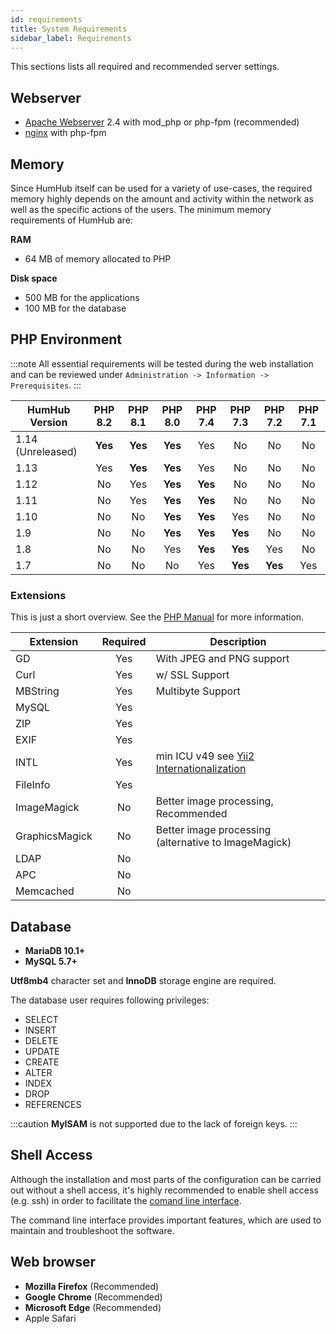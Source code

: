 ```yaml
---
id: requirements
title: System Requirements
sidebar_label: Requirements
---
```


This sections lists all required and recommended server settings.

## Webserver

- [Apache Webserver](https://httpd.apache.org/) 2.4 with mod_php or php-fpm (recommended)
- [nginx](https://www.nginx.com/) with php-fpm

## Memory

Since HumHub itself can be used for a variety of use-cases, the required memory highly depends on the amount and
activity within the network as well as the specific actions of the users. The minimum memory requirements of HumHub are:

**RAM**

- 64 MB of memory allocated to PHP

**Disk space**

- 500 MB for the applications
- 100 MB for the database

## PHP Environment

:::note 
All essential requirements will be tested during the web installation and can be reviewed under 
`Administration -> Information -> Prerequisites`.
:::

| HumHub Version     | PHP 8.2  | PHP 8.1  | PHP 8.0  | PHP 7.4  | PHP 7.3  | PHP 7.2  | PHP 7.1  | 
| ------------------ |:--------:|:--------:|:--------:|:--------:|:--------:|:--------:|:--------:| 
| 1.14 (Unreleased)  | **Yes**  | **Yes**  | **Yes**  | Yes      | No       | No       | No       |
| 1.13               | Yes      | **Yes**  | **Yes**  | Yes      | No       | No       | No       |
| 1.12               | No       | Yes      | **Yes**  | **Yes**  | No       | No       | No       |
| 1.11               | No       | Yes      | **Yes**  | **Yes**  | No       | No       | No       |
| 1.10               | No       | No       | **Yes**  | **Yes**  | Yes      | No       | No       |
| 1.9                | No       | No       | **Yes**  | **Yes**  | **Yes**  | No       | No       |
| 1.8                | No       | No       | Yes      | **Yes**  | **Yes**  | Yes      | No       |
| 1.7                | No       | No       | No       | Yes      | **Yes**  | **Yes**  | Yes       |

### Extensions

This is just a short overview. See the [PHP Manual](https://www.php.net/manual/en/extensions.php) for more information.

| Extension     | Required      | Description                                                               |
| ------------- |:-------------:| --------------------------------------------------------------------------|
| GD            | Yes           | With JPEG and PNG support                                                 |
| Curl          | Yes           | w/ SSL Support                                                            |
| MBString      | Yes           | Multibyte Support                                                         |
| MySQL         | Yes           | |
| ZIP           | Yes           | |
| EXIF          | Yes           | |
| INTL          | Yes           | min ICU v49 see [Yii2 Internationalization](https://www.yiiframework.com/doc/guide/2.0/en/tutorial-i18n#setup-environment)         |
| FileInfo      | Yes           | |
| ImageMagick   | No            | Better image processing, Recommended |
| GraphicsMagick| No            | Better image processing (alternative to ImageMagick)|
| LDAP          | No            | |
| APC           | No            | |
| Memcached     | No            | |



## Database

- **MariaDB 10.1+** 
- **MySQL 5.7+**

**Utf8mb4** character set  and **InnoDB** storage engine are required.

The database user requires following privileges:

- SELECT
- INSERT
- DELETE
- UPDATE
- CREATE
- ALTER
- INDEX
- DROP
- REFERENCES

:::caution
**MyISAM** is not supported due to the lack of foreign keys.
:::

## Shell Access

Although the installation and most parts of the configuration can be carried out without a shell access, it's highly recommended to enable shell access (e.g. ssh) in order to facilitate the [comand line interface](console.md). 

The command line interface provides important features, which are used to maintain and troubleshoot the software.


## Web browser

 - **Mozilla Firefox** (Recommended)
 - **Google Chrome** (Recommended)
 - **Microsoft Edge** (Recommended)
 - Apple Safari

